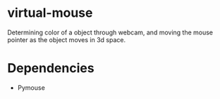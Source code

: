 # virtual-mouse

Determining color of a object through webcam, and moving the mouse pointer as the object moves in 3d space.

# Dependencies
- Pymouse
